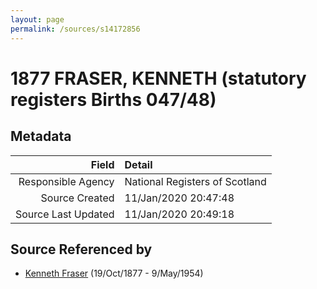 ```yaml
---
layout: page
permalink: /sources/s14172856
---
```


# 1877 FRASER, KENNETH (statutory registers Births 047/48)

## Metadata

Field | Detail
---:|:---
Responsible Agency | National Registers of Scotland
Source Created | 11/Jan/2020 20:47:48
Source Last Updated | 11/Jan/2020 20:49:18

## Source Referenced by

* [Kenneth Fraser](../people/@91376191@-kenneth-fraser-b1877-10-19-d1954-5-9.md) (19/Oct/1877 - 9/May/1954)
